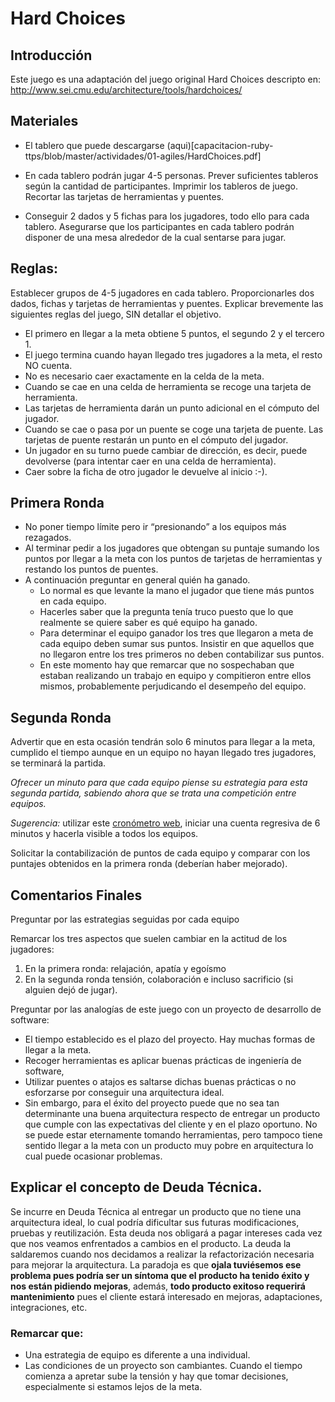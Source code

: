 # Hard Choices

## Introducción

Este juego es una adaptación del juego original Hard Choices descripto en:
http://www.sei.cmu.edu/architecture/tools/hardchoices/

## Materiales

* El tablero que puede descargarse
  (aqui)[capacitacion-ruby-ttps/blob/master/actividades/01-agiles/HardChoices.pdf]
* En cada tablero podrán jugar 4-5 personas. Prever suficientes tableros según la
cantidad de participantes. Imprimir los tableros de juego. Recortar las tarjetas
de herramientas y puentes.

* Conseguir 2 dados y 5 fichas para los jugadores, todo ello para cada tablero.
Asegurarse que los participantes en cada tablero podrán disponer de una mesa
alrededor de la cual sentarse para jugar.


## Reglas:

Establecer grupos de 4-5 jugadores en cada tablero. Proporcionarles dos dados,
fichas y tarjetas de herramientas y puentes. Explicar brevemente las siguientes
reglas del juego, SIN detallar el objetivo.

* El primero en llegar a la meta obtiene 5 puntos, el segundo 2 y el tercero 1.
* El juego termina cuando hayan llegado tres jugadores a la meta, el resto NO
cuenta.
* No es necesario caer exactamente en la celda de la meta.
* Cuando se cae en una celda de herramienta se recoge una tarjeta de herramienta.
* Las tarjetas de herramienta darán un punto adicional en el cómputo del jugador.
* Cuando se cae o pasa por un puente se coge una tarjeta de puente. Las tarjetas
de puente restarán un punto en el cómputo del jugador.
* Un jugador en su turno puede cambiar de dirección, es decir, puede devolverse
(para intentar caer en una celda de herramienta).
* Caer sobre la ficha de otro jugador le devuelve al inicio :-).

## Primera Ronda

* No poner tiempo límite pero ir “presionando” a los equipos más rezagados.
* Al terminar pedir a los jugadores que obtengan su puntaje sumando los puntos por
llegar a la meta con los puntos de tarjetas de herramientas y restando los
puntos de puentes. 
* A continuación preguntar en general quién ha ganado. 
  * Lo normal es que levante la mano el jugador que tiene más puntos en cada equipo. 
  * Hacerles saber que la pregunta tenía truco puesto que lo que realmente se quiere 
    saber es qué equipo ha ganado. 
  * Para determinar el equipo ganador los tres que llegaron a meta de cada equipo 
    deben sumar sus puntos. Insistir en que aquellos que no llegaron entre los tres 
    primeros no deben contabilizar sus puntos. 
  * En este momento hay que remarcar que no sospechaban que estaban realizando un 
    trabajo en equipo y compitieron entre ellos mismos, probablemente perjudicando el desempeño del
    equipo. 

## Segunda Ronda

Advertir que en esta ocasión tendrán solo 6 minutos para llegar a la meta,
cumplido el tiempo aunque en un equipo no hayan llegado tres jugadores, se
terminará la partida. 

*Ofrecer un minuto para que cada equipo piense su estrategia para esta segunda
partida, sabiendo ahora que se trata una competición entre equipos.*

*Sugerencia:* utilizar este [cronómetro web](http://www.online-stopwatch.com/full-screen-stopwatch/), 
iniciar una cuenta regresiva de 6 minutos y hacerla visible a todos los equipos.

Solicitar la contabilización de puntos de cada equipo y comparar con los
puntajes obtenidos en la primera ronda (deberían haber mejorado).

## Comentarios Finales

Preguntar por las estrategias seguidas por cada equipo 

Remarcar los tres aspectos que suelen cambiar en la actitud de los jugadores: 

1. En la primera ronda: relajación, apatía y egoísmo
2. En la segunda ronda tensión, colaboración e incluso sacrificio (si alguien dejó de
jugar).

Preguntar por las analogías de este juego con un proyecto de desarrollo de
software: 

* El tiempo establecido es el plazo del proyecto. Hay muchas formas de
llegar a la meta. 
* Recoger herramientas es aplicar buenas prácticas de ingeniería de software, 
* Utilizar puentes o atajos es saltarse dichas buenas prácticas o no esforzarse 
por conseguir una arquitectura ideal. 
* Sin embargo, para el éxito del proyecto puede que no sea tan determinante una 
buena arquitectura respecto de entregar un producto que cumple con las expectativas 
del cliente y en el plazo oportuno. No se puede estar eternamente tomando herramientas, 
pero tampoco tiene sentido llegar a la meta con un producto muy pobre en arquitectura lo cual
puede ocasionar problemas.

## Explicar el concepto de Deuda Técnica. 
Se incurre en Deuda Técnica al entregar un producto que no tiene una arquitectura ideal, lo 
cual podría dificultar sus futuras modificaciones, pruebas y reutilización. Esta deuda nos 
obligará a pagar intereses cada vez que nos veamos enfrentados a cambios en el producto. La deuda
la saldaremos cuando nos decidamos a realizar la refactorización necesaria para mejorar la 
arquitectura. La paradoja es que **ojala tuviésemos ese problema pues podría ser un síntoma 
que el producto ha tenido éxito y nos están pidiendo mejoras**, además, **todo producto 
exitoso requerirá mantenimiento** pues el cliente estará interesado en mejoras, adaptaciones, 
integraciones, etc. 

### Remarcar que: 
* Una estrategia de equipo es diferente a una individual.
* Las condiciones de un proyecto son cambiantes. Cuando el tiempo comienza a apretar 
sube la tensión y hay que tomar decisiones, especialmente si estamos lejos de la meta.

